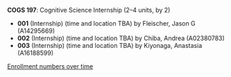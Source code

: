 **COGS 197**: Cognitive Science Internship (2–4 units, by 2)

- **001** (Internship) (time and location TBA) by Fleischer, Jason G (A14295669)
- **002** (Internship) (time and location TBA) by Chiba, Andrea (A02380783)
- **003** (Internship) (time and location TBA) by Kiyonaga, Anastasia (A16188599)

[Enrollment numbers over time](./COGS197.tsv)
